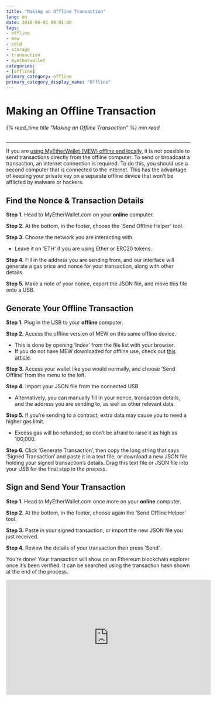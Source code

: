 ```yaml
---
title: "Making an Offline Transaction"
lang: en
date: 2018-06-01 00:01:00
tags:
- offline
- mew
- cold
- storage
- transaction
- myetherwallet
categories:
- [offline]
primary_category: offline
primary_category_display_name: "Offline"
---
```


# __Making an Offline Transaction__
###### {% read_time title "Making an Offline Transaction" %} min read
***

If you are [using MyEtherWallet (MEW) offline and locally][mewOffline], it is not possible to send transactions directly from the offline computer. To send or broadcast a transaction, an internet connection is required. To do this, you should use a second computer that is connected to the internet. This has the advantage of keeping your private key on a separate offline device that won’t be afflicted by malware or hackers. 

## __Find the Nonce & Transaction Details__

**Step 1.** Head to MyEtherWallet.com on your **online** computer.

**Step 2.** At the bottom, in the footer, choose the 'Send Offline Helper' tool.

**Step 3.** Choose the network you are interacting with. 
* Leave it on 'ETH' if you are using Ether or ERC20 tokens.

**Step 4.** Fill in the address you are sending from, and our interface will generate a gas price and nonce for your transaction, along with other details

**Step 5.** Make a note of your nonce, export the JSON file, and move this file onto a USB.

## __Generate Your Offline Transaction__

**Step 1.** Plug in the USB to your **offline** computer.

**Step 2.** Access the offline version of MEW on this same offline device. 
* This is done by opening ‘Index’ from the file list with your browser.
* If you do not have MEW downloaded for offline use, check out [this article][mewOffline].

**Step 3.** Access your wallet like you would normally, and choose ‘Send Offline’ from the menu to the left.

**Step 4.** Import your JSON file from the connected USB. 
* Alternatively, you can manually fill in your nonce, transaction details, and the address you are sending to, as well as other relevant data.

**Step 5.** If you’re sending to a contract, extra data may cause you to need a higher gas limit. 
* Excess gas will be refunded, so don’t be afraid to raise it as high as 100,000.

**Step 6.** Click ‘Generate Transaction’, then copy the long string that says ‘Signed Transaction’ and paste it in a text file, or download a new JSON file holding your signed transaction’s details. Drag this text file or JSON file into your USB for the final step in the process.

## __Sign and Send Your Transaction__

**Step 1.** Head to MyEtherWallet.com once more on your **online** computer.

**Step 2.** At the bottom, in the footer, choose again the ‘Send Offline Helper’ tool.

**Step 3.** Paste in your signed transaction, or import the new JSON file you just received.

**Step 4.** Review the details of your transaction then press 'Send'. 
<br> 

You’re done! Your transaction will show on an Ethereum blockchain explorer once it’s been verified. It can be searched using the transaction hash shown at the end of the process.

<div class="youtube-video">
<iframe width="560" height="315" src="https://www.youtube.com/embed/9_6EU1QPU0k" frameborder="0" allow="accelerometer; autoplay; encrypted-media; gyroscope; picture-in-picture" allowfullscreen></iframe>
</div>

[mewOffline]: /posts/offline/using-mew-offline/
